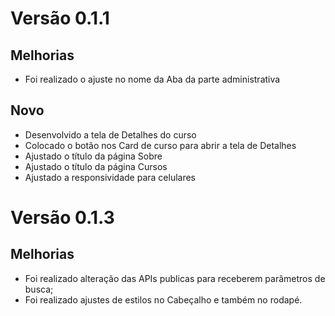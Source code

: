 # Versão 0.1.1

## Melhorias

- Foi realizado o ajuste no nome da Aba da parte administrativa

## Novo

- Desenvolvido a tela de Detalhes do curso
- Colocado o botão nos Card de curso para abrir a tela de Detalhes
- Ajustado o título da página Sobre
- Ajustado o título da página Cursos
- Ajustado a responsividade para celulares

# Versão 0.1.3

## Melhorias

- Foi realizado alteração das APIs publicas para receberem parâmetros de busca;
- Foi realizado ajustes de estilos no Cabeçalho e também no rodapé.
